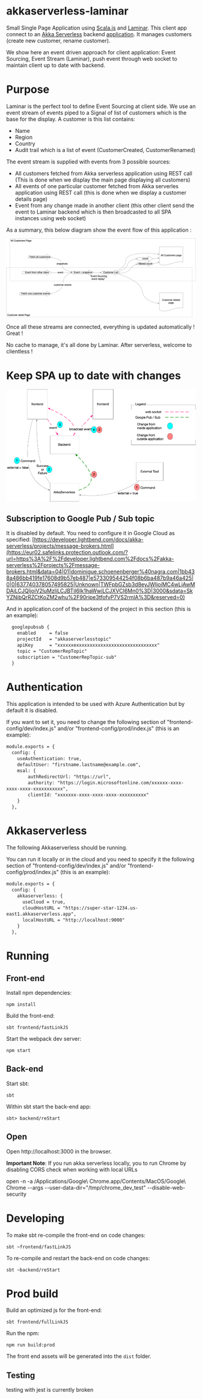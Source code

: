 # akkaserverless-laminar

Small Single Page Application using [Scala.js](http://www.scala-js.org/) and [Laminar](https://laminar.dev/). This client app connect to an [Akka Serverless](https://www.lightbend.com/akka-serverless) backend [application](https://github.com/domschoen/akkaserverless). It manages customers (create new customer, rename customer).

We show here an event driven approach for client application:  Event Sourcing, Event Stream (Laminar), push event through web socket to maintain client  up to date with backend.

# Purpose

Laminar is the perfect tool to define Event Sourcing at client side. We use an event stream of events piped to a Signal of list of customers which is the base for the display. A customer is this list contains:

- Name
- Region
- Country
- Audit trail which is a list of event (CustomerCreated, CustomerRenamed)

The event stream is supplied with events from 3 possible sources:

- All customers fetched from Akka serverless application using REST call (This is done when we display the main page displaying all customers)
- All events of one particular customer fetched from Akka serverles application using REST call  (this is done when we display a customer details page)
- Event from any change made in another client (this other client send the event to Laminar backend which is then broadcasted to all SPA instances using web socket)

As a summary, this below diagram show the event flow of this application :

![Streams](./doc/Streams.png)

Once all these streams are connected, everything is updated automatically ! Great !

No cache to manage, it's all done by Laminar. After serverless, welcome to clientless !

# Keep SPA up to date with changes

![UIAndAkkaServerlessSync](./doc/UIAndAkkaServerlessSync.png)



## Subscription to Google Pub / Sub topic

It is disabled by default. You need to configure it in Google Cloud as specified: [https://developer.lightbend.com/docs/akka-serverless/projects/message-brokers.html](https://eur02.safelinks.protection.outlook.com/?url=https%3A%2F%2Fdeveloper.lightbend.com%2Fdocs%2Fakka-serverless%2Fprojects%2Fmessage-brokers.html&data=04|01|dominique.schoenenberger%40nagra.com|1bb438a486bb419fe17608d9b57eb487|e573309544254f08b6ba487b9a46a425|0|0|637740378057495825|Unknown|TWFpbGZsb3d8eyJWIjoiMC4wLjAwMDAiLCJQIjoiV2luMzIiLCJBTiI6Ik1haWwiLCJXVCI6Mn0%3D|3000&sdata=SkYZNibQrRZCtKoZM2whu%2F90ripe3tfofvP7VS2rmlA%3D&reserved=0)

And in application.conf of the backend of the project in this section (this is an example):

```
  googlepubsub {
    enabled     = false
    projectId   = "akkaserverlesstopic"
    apiKey      = "xxxxxxexxxxxxxxxxxxxxxxxxxxxxxxxxxxxx"
    topic = "CustomerRepTopic"
    subscription = "CustomerRepTopic-sub"
  }
```



# Authentication

This application is intended to be used with Azure Authentication but by default it is disabled. 

If you want to set it, you need to change the following section of "frontend-config/dev/index.js" and/or "frontend-config/prod/index.js" (this is an example):

```
module.exports = {
  config: {
    useAuthentication: true,
    defaultUser: "firstname.lastname@example.com",
    msal: {
        authRedirectUrl: "https://url",
        authority: "https://login.microsoftonline.com/xxxxxx-xxxx-xxxx-xxxx-xxxxxxxxxxx",
        clientId: "xxxxxxx-xxxx-xxxx-xxxx-xxxxxxxxxx"
    }
  },

```

# Akkaserverless

The following Akkaserverless should be running. 

You can run it locally or in the cloud and you need to specify it the following section of "frontend-config/dev/index.js" and/or "frontend-config/prod/index.js" (this is an example):

```
module.exports = {
  config: {
    akkaserverless: {
      useCloud = true,
      cloudHostURL = "https://super-star-1234.us-east1.akkaserverless.app",
      localHostURL = "http://localhost:9000"
    }
  },
```



# Running

## Front-end

Install npm dependencies:

```
npm install
```

Build the front-end:

```
sbt frontend/fastLinkJS
```

Start the webpack dev server:

```
npm start
```

## Back-end

Start sbt:

```
sbt
```

Within sbt start the back-end app:

```
sbt> backend/reStart
```

## Open 

Open http://localhost:3000 in the browser.

**Important Note**: If you run akka serverless locally, you to run Chrome by disabling CORS check when working with local URLs

open -n -a /Applications/Google\ Chrome.app/Contents/MacOS/Google\ Chrome --args --user-data-dir="/tmp/chrome_dev_test" --disable-web-security

# Developing

To make sbt re-compile the front-end on code changes:

```
sbt ~frontend/fastLinkJS
```

To re-compile and restart the back-end on code changes:

```
sbt ~backend/reStart
```

# Prod build

Build an optimized js for the front-end:

```
sbt frontend/fullLinkJS
```

Run the npm:

```
npm run build:prod
```

The front end assets will be generated into the `dist` folder.

## Testing

testing with jest is currently broken





